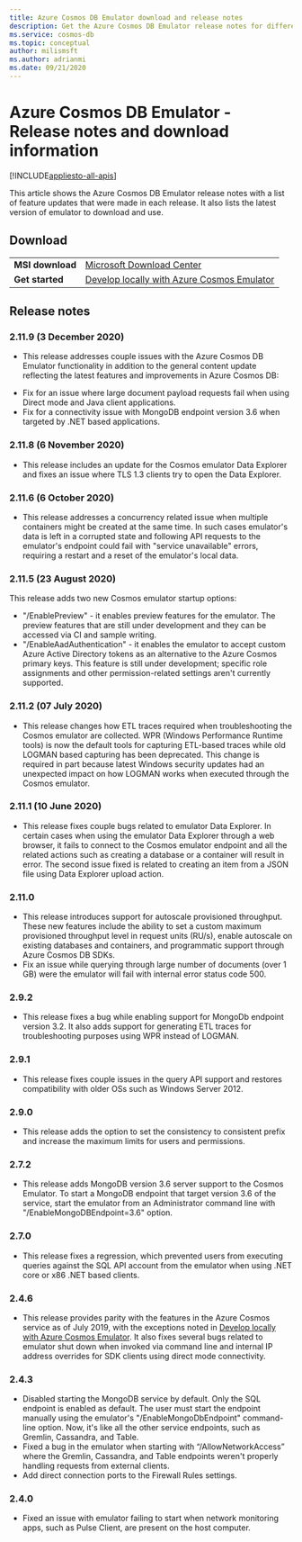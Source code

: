 ```yaml
---
title: Azure Cosmos DB Emulator download and release notes
description: Get the Azure Cosmos DB Emulator release notes for different versions and download information. 
ms.service: cosmos-db
ms.topic: conceptual
author: milismsft
ms.author: adrianmi
ms.date: 09/21/2020
---
```


# Azure Cosmos DB Emulator - Release notes and download information
[!INCLUDE[appliesto-all-apis](includes/appliesto-all-apis.md)]

This article shows the Azure Cosmos DB Emulator release notes with a list of feature updates that were made in each release. It also lists the latest version of emulator to download and use.

## Download

| | |
|---------|---------|
|**MSI download**|[Microsoft Download Center](https://aka.ms/cosmosdb-emulator)|
|**Get started**|[Develop locally with Azure Cosmos Emulator](local-emulator.md)|

## Release notes

### 2.11.9 (3 December 2020)

 - This release addresses couple issues with the Azure Cosmos DB Emulator functionality in addition to the general content update reflecting the latest features and improvements in Azure Cosmos DB:
 * Fix for an issue where large document payload requests fail when using Direct mode and Java client applications.
 * Fix for a connectivity issue with MongoDB endpoint version 3.6 when targeted by .NET based applications.

### 2.11.8 (6 November 2020)

 - This release includes an update for the Cosmos emulator Data Explorer and fixes an issue where TLS 1.3 clients try to open the Data Explorer.

### 2.11.6 (6 October 2020)

 - This release addresses a concurrency related issue when multiple containers might be created at the same time. In such cases emulator's data is left in a corrupted state and following API requests to the emulator's endpoint could fail with "service unavailable" errors, requiring a restart and a reset of the emulator's local data.

### 2.11.5 (23 August 2020)

This release adds two new Cosmos emulator startup options: 

* "/EnablePreview" - it enables preview features for the emulator. The preview features that are still under development and they can be accessed via CI and sample writing.
* "/EnableAadAuthentication" - it enables the emulator to accept custom Azure Active Directory tokens as an alternative to the Azure Cosmos primary keys. This feature is still under development; specific role assignments and other permission-related settings aren't currently supported.

### 2.11.2 (07 July 2020)

- This release changes how ETL traces required when troubleshooting the Cosmos emulator are collected. WPR (Windows Performance Runtime tools) is now the default tools for capturing ETL-based traces while old LOGMAN based capturing has been deprecated. This change is required in part because latest Windows security updates had an unexpected impact on how LOGMAN works when executed through the Cosmos emulator.

### 2.11.1 (10 June 2020)

- This release fixes couple bugs related to emulator Data Explorer. In certain cases when using the emulator Data Explorer through a web browser, it fails to connect to the Cosmos emulator endpoint and all the related actions such as creating a database or a container will result in error. The second issue fixed is related to creating an item from a JSON file using Data Explorer upload action.

### 2.11.0

- This release introduces support for autoscale provisioned throughput. These new features include the ability to set a custom maximum provisioned throughput level in request units (RU/s), enable autoscale on existing databases and containers, and programmatic support through Azure Cosmos DB SDKs.
- Fix an issue while querying through large number of documents (over 1 GB) were the emulator will fail with internal error status code 500.

### 2.9.2

- This release fixes a bug while enabling support for MongoDb endpoint version 3.2. It also adds support for generating ETL traces for troubleshooting purposes using WPR instead of LOGMAN.

### 2.9.1

- This release fixes couple issues in the query API support and restores compatibility with older OSs such as Windows Server 2012.

### 2.9.0

- This release adds the option to set the consistency to consistent prefix and increase the maximum limits for users and permissions.

### 2.7.2

- This release adds MongoDB version 3.6 server support to the Cosmos Emulator. To start a MongoDB endpoint that target version 3.6 of the service, start the emulator from an Administrator command line with "/EnableMongoDBEndpoint=3.6" option.

### 2.7.0

- This release fixes a regression, which prevented users from executing queries against the SQL API account from the emulator when using .NET core or x86 .NET based clients.

### 2.4.6

- This release provides parity with the features in the Azure Cosmos service as of July 2019, with the exceptions noted in [Develop locally with Azure Cosmos Emulator](local-emulator.md). It also fixes several bugs related to emulator shut down when invoked via command line and internal IP address overrides for SDK clients using direct mode connectivity.

### 2.4.3

- Disabled starting the MongoDB service by default. Only the SQL endpoint is enabled as default. The user must start the endpoint manually using the emulator's "/EnableMongoDbEndpoint" command-line option. Now, it's like all the other service endpoints, such as Gremlin, Cassandra, and Table.
- Fixed a bug in the emulator when starting with “/AllowNetworkAccess” where the Gremlin, Cassandra, and Table endpoints weren't properly handling requests from external clients.
- Add direct connection ports to the Firewall Rules settings.

### 2.4.0

- Fixed an issue with emulator failing to start when network monitoring apps, such as Pulse Client, are present on the host computer.
